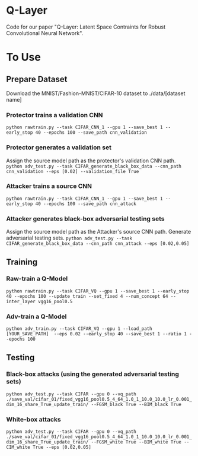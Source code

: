 # Q-Layer
Code for our paper "Q-Layer: Latent Space Contraints for Robust Convolutional Neural Network".

# To Use
## Prepare Dataset
Download the MNIST/Fashion-MNIST/CIFAR-10 dataset to ./data/\[dataset name\]

### Protector trains a validation CNN
`python rawtrain.py --task CIFAR_CNN_1 --gpu 1 --save_best 1 --early_stop 40 --epochs 100 --save_path cnn_validation`

### Protector generates a validation set
Assign the source model path as the protector's validation CNN path. 
`python adv_test.py --task CIFAR_generate_black_box_data --cnn_path cnn_validation --eps [0.02] --validation_file True`

### Attacker trains a source CNN
`python rawtrain.py --task CIFAR_CNN_1 --gpu 1 --save_best 1 --early_stop 40 --epochs 100 --save_path cnn_attack`

### Attacker generates black-box adversarial testing sets
Assign the source model path as the Attacker's source CNN path. Generate adversarial testing sets.
`python adv_test.py --task CIFAR_generate_black_box_data --cnn_path cnn_attack --eps [0.02,0.05]`



## Training 
### Raw-train a Q-Model
`python rawtrain.py --task CIFAR_VQ --gpu 1 --save_best 1 --early_stop 40 --epochs 100 --update train --set_fixed 4 --num_concept 64 --inter_layer vgg16_pool0.5`

### Adv-train a Q-Model
`python adv_train.py --task CIFAR_VQ --gpu 1 --load_path [YOUR_SAVE_PATH]  --eps 0.02 --early_stop 40 --save_best 1 --ratio 1 --epochs 100`

## Testing
### Black-box attacks (using the generated adversarial testing sets)
`python adv_test.py --task CIFAR --gpu 0 --vq_path ./save_val/cifar_01/fixed_vgg16_pool0.5_4_64_1.0_1_10.0_10.0_lr_0.001_dim_16_share_True_update_train/ --FGSM_black True --BIM_black True`

### White-box attacks
`python adv_test.py --task CIFAR --gpu 0 --vq_path ./save_val/cifar_01/fixed_vgg16_pool0.5_4_64_1.0_1_10.0_10.0_lr_0.001_dim_16_share_True_update_train/ --FGSM_white True --BIM_white True --CIM_white True --eps [0.02,0.05]`


